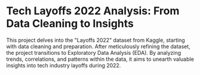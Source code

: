 # Tech Layoffs 2022 Analysis: From Data Cleaning to Insights

This project delves into the "Layoffs 2022" dataset from Kaggle, starting with data cleaning and preparation. After meticulously refining the dataset, the project transitions to Exploratory Data Analysis (EDA). By analyzing trends, correlations, and patterns within the data, it aims to unearth valuable insights into tech industry layoffs during 2022.
